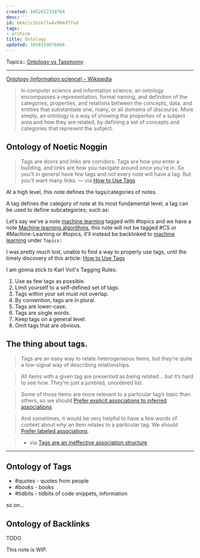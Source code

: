 ```yaml
---
created: 1652622338764
desc: ''
id: bkkcic1hsk7lw4v904d77vd
tags:
- archive
title: Ontology
updated: 1658259076866
---
```

   
Topics::  [Ontology vs Taxonomy](../archive/ontology%20vs%20taxonomy.md)   
   
   
---   
   
[Ontology (information science) - Wikipedia](https://en.wikipedia.org/wiki/Ontology_(information_science))   
   
> In computer science and information science, an ontology encompasses a representation, formal naming, and definition of the categories, properties, and relations between the concepts, data, and entities that substantiate one, many, or all domains of discourse. More simply, an ontology is a way of showing the properties of a subject area and how they are related, by defining a set of concepts and categories that represent the subject.   
   
## Ontology of Noetic Noggin   
   
> Tags are doors and links are corridors. Tags are how you enter a building, and links are how you navigate around once you're in. So you'll in general have few tags and not every note will have a tag. But you'll want many links. — via [How to Use Tags](https://karl-voit.at/2022/01/29/How-to-Use-Tags/)   
   
At a high level, this note defines the tags/categories of notes.   
   
A tag defines the category of note at its most fundamental level, a tag can be used to define subcategories; such as:   
   
Let’s say we’ve a note [machine learning](../devlog/machine%20learning.md) tagged with \#topics and we have a note [Machine learning algorithms](../devlog/machine%20learning%20algorithms.md), this note will not be tagged \#CS or \#Machine-Learning or \#topics, it'll instead be backlinked to [machine learning](../devlog/machine%20learning.md) under `Topics:`   
   
I was pretty much lost, unable to find a way to properly use tags, until the timely discovery of this article: [How to Use Tags](https://karl-voit.at/2022/01/29/How-to-Use-Tags/)   
   
I am gonna stick to Karl Voit's Tagging Rules:   
   
1. Use as few tags as possible.   
2. Limit yourself to a self-defined set of tags.   
3. Tags within your set must not overlap.   
4. By convention, tags are in plural.   
5. Tags are lower-case.   
6. Tags are single words.   
7. Keep tags on a general level.   
8. Omit tags that are obvious.   
   
## The thing about tags.   
   
> Tags are an easy way to relate heterogeneous items, but they’re quite a low-signal way of describing relationships.   
   
> All items with a given tag are presented as being related… but it’s hard to see how. They’re just a jumbled, unordered list.   
   
> Some of those items are more relevant to a particular tag’s topic than others, so we should [Prefer explicit associations to inferred associations](https://notes.andymatuschak.org/z4RjXweCWNTdmHUFJpDCPmWVnwBEDbKviu9QJ).   
   
> And sometimes, it would be very helpful to have a few words of context about _why_ an item relates to a particular tag. We should [Prefer labeled associations](https://notes.andymatuschak.org/z7pGUpz2fQsHHUPbjThz85xXPvHwrmikAeYH4).   
   
> - via [Tags are an ineffective association structure](https://notes.andymatuschak.org/Tags_are_an_ineffective_association_structure)   
   
   
---   
   
## Ontology of Tags   
   
   
- \#quotes - quotes from people   
- \#books - books   
- \#tidbits - tidbits of code snippets, information   
   
so on...   
   
## Ontology of Backlinks   
   
TODO   
   
This note is WIP.